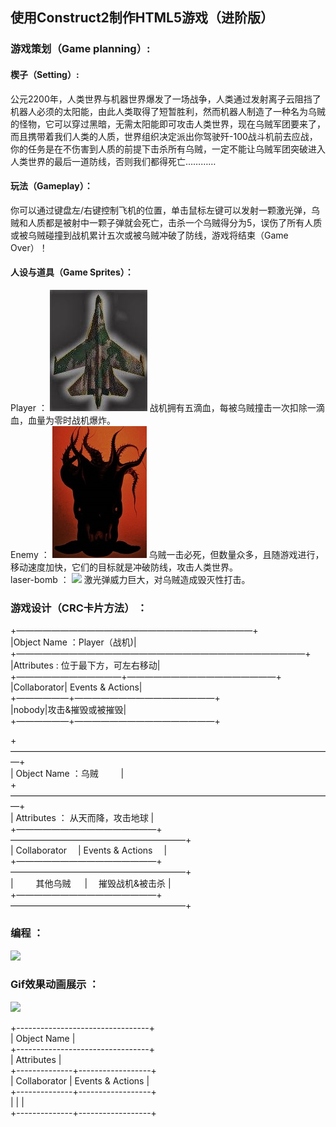 ## 使用Construct2制作HTML5游戏（进阶版）   


### 游戏策划（Game planning）:    
#### 楔子（Setting）:   
公元2200年，人类世界与机器世界爆发了一场战争，人类通过发射离子云阻挡了机器人必须的太阳能，由此人类取得了短暂胜利，然而机器人制造了一种名为乌贼的怪物，它可以穿过黑暗，无需太阳能即可攻击人类世界，现在乌贼军团要来了，而且携带着我们人类的人质，世界组织决定派出你驾驶歼-100战斗机前去应战，你的任务是在不伤害到人质的前提下击杀所有乌贼，一定不能让乌贼军团突破进入人类世界的最后一道防线，否则我们都得死亡…………    
#### 玩法（Gameplay）：    
你可以通过键盘左/右键控制飞机的位置，单击鼠标左键可以发射一颗激光弹，乌贼和人质都是被射中一颗子弹就会死亡，击杀一个乌贼得分为5，误伤了所有人质或被乌贼碰撞到战机累计五次或被乌贼冲破了防线，游戏将结束（Game Over）！    
#### 人设与道具（Game Sprites）：   
Player ： ![](images/zhanji.jpg) 战机拥有五滴血，每被乌贼撞击一次扣除一滴血，血量为零时战机爆炸。    
Enemy ： ![](images/wuzei.jpg) 乌贼一击必死，但数量众多，且随游戏进行，移动速度加快，它们的目标就是冲破防线，攻击人类世界。    
laser-bomb ： ![](images/jiguangdan.jpg) 激光弹威力巨大，对乌贼造成毁灭性打击。   


### 游戏设计（CRC卡片方法） ：   

+———————————————————————————+                   
|Object  Name ：Player（战机)|                 
+—————————————————————————————————+                 
|Attributes : 位于最下方，可左右移动|            
+————————————+—————————————————+           
|Collaborator| Events & Actions|         
+——————+————————————————+         
|nobody|攻击&摧毁或被摧毁|        
+——————+————————————————+         
      
      
+—————————————————————————————————————+                   
|  Object  Name ：乌贼                 |                        
+—————————————————————————————————————+                       
| Attributes ： 从天而降，攻击地球      |               
+————————————————+————————————————————+         
| Collaborator   | Events & Actions   |         
+————————————————+————————————————————+         
|    其他乌贼     |   摧毁战机&被击杀   |        
+————————————————+————————————————————+               
      
      
### 编程 ：    
![](images/biancheng.jpg)     

### Gif效果动画展示 ：     
![](imgaes/xiaoguo.gif)   


+---------------------------------+                 
| Object Name                     |                 
+---------------------------------+           
| Attributes                      |           
+--------------+------------------+           
| Collaborator | Events & Actions |           
+--------------+------------------+           
|              |                  |           
+--------------+------------------+             
